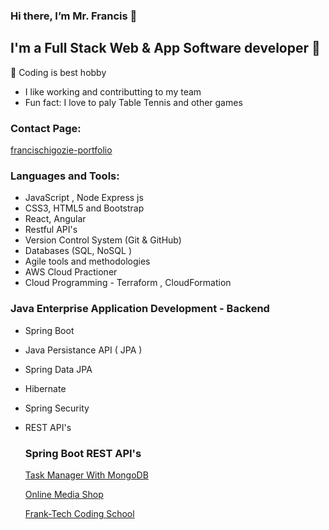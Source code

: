 ### Hi there, I’m Mr. Francis 👋  

## I'm a Full Stack Web & App Software developer 👀 
 💞️ Coding is best hobby
- I like working and contributting to my team
- Fun fact: I love to paly Table Tennis and other games

### Contact Page:

[francischigozie-portfolio](https://www.franciswebapp.com/)

### Languages and Tools:

- JavaScript , Node Express js
- CSS3, HTML5 and Bootstrap
- React, Angular
- Restful API's
- Version Control System (Git & GitHub)
- Databases (SQL, NoSQL )
- Agile tools and methodologies
- AWS Cloud Practioner
- Cloud Programming - Terraform , CloudFormation

### Java Enterprise Application Development - Backend 
- Spring Boot 
- Java Persistance API ( JPA )
- Spring Data JPA
- Hibernate
- Spring Security
- REST API's
  
  ### Spring Boot REST API's
   [Task Manager With MongoDB](https://springmongodb-29e063021a74.herokuapp.com/todos)
  
   [Online Media Shop](https://mediashop-5ce6a0f3e3c5.herokuapp.com/swagger-ui/index.html)
  
  [Frank-Tech Coding School](https://techcodingschool-aa4a1bf80d99.herokuapp.com/swagger-ui/index.html)


<!---
francisChigozie/francisChigozie is a ✨ special ✨ repository because its `README.md` (this file) appears on your GitHub profile.
You can click the Preview link to take a look at your changes.
--->
